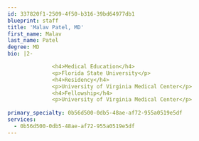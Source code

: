 ```yaml
---
id: 337820f1-2509-4f50-b316-39bd64977db1
blueprint: staff
title: 'Malav Patel, MD'
first_name: Malav
last_name: Patel
degree: MD
bio: |2-

              <h4>Medical Education</h4>
              <p>Florida State University</p>
              <h4>Residency</h4>
              <p>University of Virginia Medical Center</p>
              <h4>Fellowship</h4>
              <p>University of Virginia Medical Center</p>
          
primary_specialty: 0b56d500-0db5-48ae-af72-955a0519e5df
services:
  - 0b56d500-0db5-48ae-af72-955a0519e5df
---
```

